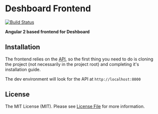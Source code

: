 # Deshboard Frontend

[![Build Status](https://img.shields.io/travis/deshboard/frontend.svg?style=flat-square)](https://travis-ci.org/deshboard/frontend)

**Angular 2 based frontend for Deshboard**


## Installation

The frontend relies on the [API](https://github.com/deshboard/api), so the first thing you need to do is
cloning the project (not necessarily in the project root) and completing it's installation guide.

The dev environment will look for the API at `http://localhost:8000`


## License

The MIT License (MIT). Please see [License File](LICENSE) for more information.
